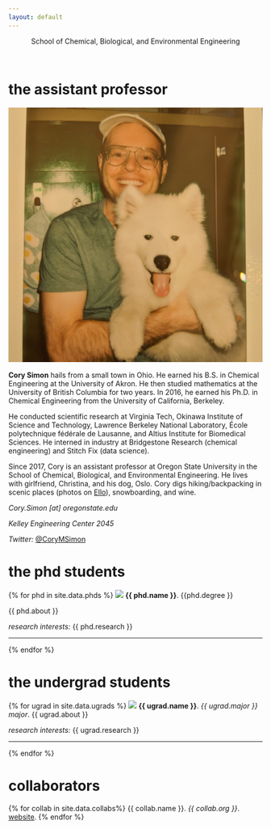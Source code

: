 ```yaml
---
layout: default
---
```

<center>
  School of Chemical, Biological, and Environmental Engineering<br>
</center>

<figure>
    <center>
    <img src="osu_logo.jpg" alt="" style="width:300px">
    </center>
</figure>

# the assistant professor

<img class="profile-picture" src="photos/cory.jpg">

**Cory Simon** hails from a small town in Ohio. He earned his B.S. in Chemical Engineering at the University of Akron. He then studied mathematics at the University of British Columbia for two years. In 2016, he earned his Ph.D. in Chemical Engineering from the University of California, Berkeley.

He conducted scientific research at Virginia Tech, Okinawa Institute of Science and Technology, Lawrence Berkeley National Laboratory, École polytechnique fédérale de Lausanne, and Altius Institute for Biomedical Sciences. He interned in industry at Bridgestone Research (chemical engineering) and Stitch Fix (data science).

Since 2017, Cory is an assistant professor at Oregon State University in the School of Chemical, Biological, and Environmental Engineering. He lives with girlfriend, Christina, and his dog, Oslo. Cory digs hiking/backpacking in scenic places (photos on <a href="https://ello.co/cokes">Ello</a>), snowboarding, and wine.

*Cory.Simon [at] oregonstate.edu*

*Kelley Engineering Center 2045*

*Twitter:* [@CoryMSimon](https://twitter.com/CoryMSimon?lang=en)

# the phd students

{% for phd in site.data.phds %}
<img class="profile-picture" src="{{ phd.foto }}">
**{{ phd.name }}**. {{phd.degree }}

{{ phd.about }}

*research interests:* {{ phd.research }}

<hr>

{% endfor %}

# the undergrad students

{% for ugrad in site.data.ugrads %}
<img class="profile-picture" src="{{ ugrad.foto }}">
**{{ ugrad.name }}**. *{{ ugrad.major }} major*.
{{ ugrad.about }}

*research interests:* {{ ugrad.research }}

<hr>

{% endfor %}

# collaborators

{% for collab in site.data.collabs%}
{{ collab.name }}. *{{ collab.org }}*. <a href="{{ collab.web }}">website</a>.
{% endfor %}
